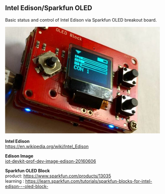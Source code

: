## Intel Edison/Sparkfun OLED

Basic status and control of Intel Edison via Sparkfun OLED breakout board.  

![image](https://github.com/AMStrix/edison-sparkfun-oled-control/blob/master/image.jpg?raw=true)

**Intel Edison**  
https://en.wikipedia.org/wiki/Intel_Edison

**Edison Image**  
[iot-devkit-prof-dev-image-edison-20160606](http://iotdk.intel.com/images/3.5/edison/iot-devkit-prof-dev-image-edison-20160606.zip)

**Sparkfun OLED Block**  
product: https://www.sparkfun.com/products/13035   
learning : https://learn.sparkfun.com/tutorials/sparkfun-blocks-for-intel-edison---oled-block-   
